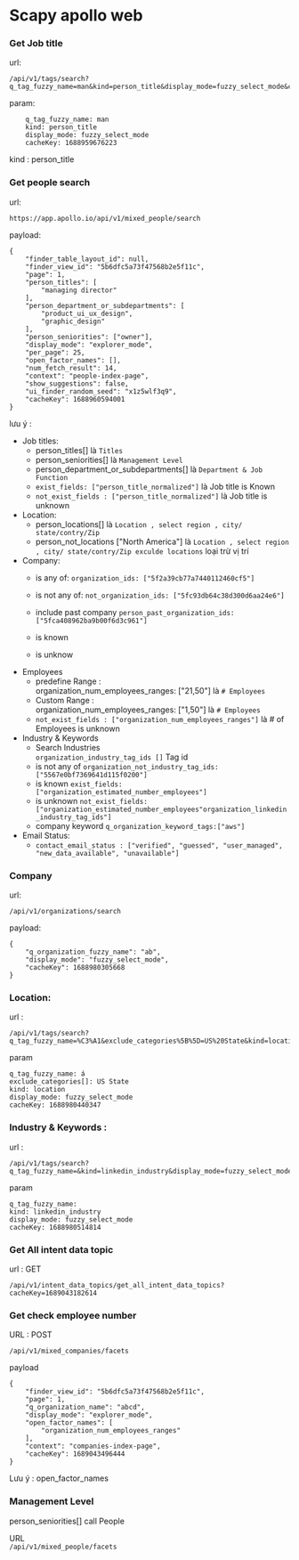 # Scapy apollo web
### Get Job title  
url:
```
/api/v1/tags/search?q_tag_fuzzy_name=man&kind=person_title&display_mode=fuzzy_select_mode&cacheKey=1688959676223
```
param:
```
    q_tag_fuzzy_name: man
    kind: person_title
    display_mode: fuzzy_select_mode
    cacheKey: 1688959676223
```

kind : person_title

### Get people search  
url:
```
https://app.apollo.io/api/v1/mixed_people/search
```
payload:  
```
{
    "finder_table_layout_id": null,
    "finder_view_id": "5b6dfc5a73f47568b2e5f11c",
    "page": 1,
    "person_titles": [
        "managing director"
    ],
    "person_department_or_subdepartments": [
        "product_ui_ux_design",
        "graphic_design"
    ],
    "person_seniorities": ["owner"],
    "display_mode": "explorer_mode",
    "per_page": 25,
    "open_factor_names": [],
    "num_fetch_result": 14,
    "context": "people-index-page",
    "show_suggestions": false,
    "ui_finder_random_seed": "x1z5wlf3q9",
    "cacheKey": 1688960594001
}
```
lưu ý :   
* Job titles:  
    + person_titles[] là `Titles`  
    + person_seniorities[] là `Management Level`   
    + person_department_or_subdepartments[] là `Department & Job Function` 
    + `exist_fields: ["person_title_normalized"]` là Job title is Known  
    + `not_exist_fields : ["person_title_normalized"]` là Job title is unknown
* Location:    
    + person_locations[] là `Location , select region , city/ state/contry/Zip`  
    + person_not_locations ["North America"] là `Location , select region , city/ state/contry/Zip exculde locations` loại trừ vị trí  
* Company:
    + is any of:
    `organization_ids: ["5f2a39cb77a7440112460cf5"]`
    + is not any of:
    `not_organization_ids: ["5fc93db64c38d300d6aa24e6"]`
    + include past company
    `person_past_organization_ids:["5fca408962ba9b00f6d3c961"]`
    + is known

    + is unknow
* Employees  
    + predefine Range :  
    organization_num_employees_ranges: ["21,50"] là `# Employees`
    + Custom Range :   
    organization_num_employees_ranges: ["1,50"] là `# Employees`
    + `not_exist_fields : ["organization_num_employees_ranges"]` là # of Employees is unknown
* Industry & Keywords  
    + Search Industries  
    `organization_industry_tag_ids []`  Tag id 
    + is not any of 
     `organization_not_industry_tag_ids: ["5567e0bf7369641d115f0200"]`
    + is known
    `exist_fields: ["organization_estimated_number_employees"]`
    + is unknown
    `not_exist_fields:["organization_estimated_number_employees"organization_linkedin_industry_tag_ids"]`
    + company keyword `q_organization_keyword_tags:["aws"]`
* Email Status: 
    + `contact_email_status :
["verified", "guessed", "user_managed", "new_data_available", "unavailable"]`  




### Company
url:
```
/api/v1/organizations/search
```
payload:   
```
{
    "q_organization_fuzzy_name": "ab",
    "display_mode": "fuzzy_select_mode",
    "cacheKey": 1688980305668
}
```
### Location:  
url :  
```
/api/v1/tags/search?q_tag_fuzzy_name=%C3%A1&exclude_categories%5B%5D=US%20State&kind=location&display_mode=fuzzy_select_mode&cacheKey=1688980440347
```
param
```
q_tag_fuzzy_name: á
exclude_categories[]: US State
kind: location
display_mode: fuzzy_select_mode
cacheKey: 1688980440347
```


### Industry & Keywords :  
url :  
```
/api/v1/tags/search?q_tag_fuzzy_name=&kind=linkedin_industry&display_mode=fuzzy_select_mode&cacheKey=1688980514814
```
param
```
q_tag_fuzzy_name: 
kind: linkedin_industry
display_mode: fuzzy_select_mode
cacheKey: 1688980514814
```


### Get All intent data topic
url : GET
```
/api/v1/intent_data_topics/get_all_intent_data_topics?cacheKey=1689043182614
```

### Get check employee number 
URL : POST
```
/api/v1/mixed_companies/facets
```
payload 
```
{
    "finder_view_id": "5b6dfc5a73f47568b2e5f11c",
    "page": 1,
    "q_organization_name": "abcd",
    "display_mode": "explorer_mode",
    "open_factor_names": [
        "organization_num_employees_ranges"
    ],
    "context": "companies-index-page",
    "cacheKey": 1689043496444
}
```
Lưu ý : open_factor_names
### Management Level

person_seniorities[] call People  

URL  
`/api/v1/mixed_people/facets`

    
